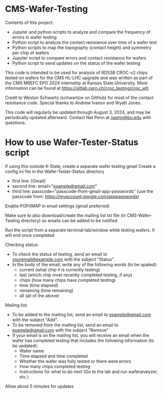 # CMS-Wafer-Testing
Contents of this project:
  - Jupyter and python scripts to analyze and compare the frequency of errors in wafer testing
  - Python script to analyze the contact resistance over time of a wafer test
  - Python scripts to map the topography (contact height) and symmetry per chip of wafers
  - Jupyter script to compare errors and contact resistance for wafers
  - Python script to send updates on the status of the wafer testing

This code is intended to be used for analysis of RD53B CROC-v2 chips tested on wafers for the CMS HL-LHC upgrade and was written as part of the CMS MREFC EPO 2024 internship at Kansas State University. More information can be found at https://gitlab.cern.ch/croc_testing/croc_wlt.

Credit to Weston Schwartz (schwartzw on GitHub) for most of the contact resistance code. Special thanks to Andrew Ivanov and Wyatt Jones.

This code will regularly be updated through August 3, 2024, and may be periodically updated afterward. Contact Nat Penn at npenn@bu.edu with questions.

# How to use Wafer-Tester-Status script
If using this outside K-State, create a separate wafer testing gmail
Create a config.ini file in the Wafer-Tester-Status directory
  -   first line: [Gmail]
  -   second line: email="example@gmail.com"
  -   third line: passcode="passcode-from-gmail-app-passwords" (use the passcode from: https://myaccount.google.com/apppasswords)

Enable POP/IMAP in email settings (gmail preferred)

Make sure to also download/create the mailing list txt file (in CMS-Wafer-Testing directory) so emails can be added to be notified

Run the script from a separate terminal tab/window while testing wafers. It will end once completed

Checking status:
  - To check the status of testing, send an email to youremail@example.com with the subject "Status".
  - In the body of the email, write any of the following words (to be upated):
    - current (what chip it is currently testing)
    - last (which chip most recently completed testing, if any)
    - chips (how many chips have completed testing) 
    - time (time elapsed)
    - remaining (time remaining)
    - all (all of the above)

Mailing list:
  - To be added to the mailing list, send an email to example@gmail.com with the subject "Add".
  - To be removed from the mailing list, send an email to example@gmail.com with the subject "Remove"
  - If your email is on the mailing list, you will receive an email when the wafer has completed testing that includes the following information (to be updated):
    - Wafer name
    - Time elapsed and time completed
    - Whether the wafer was fully tested or there were errors
    - How many chips completed testing
    - Instructions for what to do next (Go to the lab and run waferanalyzer, etc.)

Allow about 5 minutes for updates 
